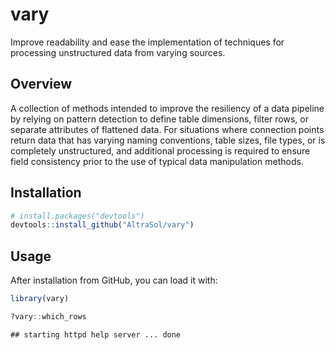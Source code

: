 
<!-- README.md is generated from README.Rmd. Please edit that file -->

# vary

Improve readability and ease the implementation of techniques for
processing unstructured data from varying sources.

## Overview

A collection of methods intended to improve the resiliency of a data
pipeline by relying on pattern detection to define table dimensions,
filter rows, or separate attributes of flattened data. For situations
where connection points return data that has varying naming conventions,
table sizes, file types, or is completely unstructured, and additional
processing is required to ensure field consistency prior to the use of
typical data manipulation methods.

## Installation

``` r
# install.packages("devtools")
devtools::install_github("AltraSol/vary")
```

## Usage

After installation from GitHub, you can load it with:

``` r
library(vary)
```

``` r
?vary::which_rows
```

    ## starting httpd help server ... done
